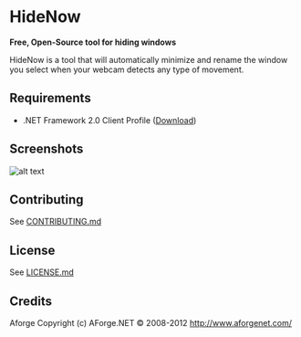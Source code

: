 # HideNow

**Free, Open-Source tool for hiding windows**

HideNow is a tool that will automatically minimize and rename the window you select when your webcam detects any type of movement.

Requirements
---
* .NET Framework 2.0 Client Profile ([Download](https://www.microsoft.com/en-us/download/details.aspx?id=16614))

Screenshots
---
![alt text](http://i.imgur.com/u42MnUu.png "HideNow")

Contributing
---
See [CONTRIBUTING.md](/CONTRIBUTING.md)

License
---
See [LICENSE.md](/LICENSE.md)

Credits
---
Aforge
Copyright (c) AForge.NET © 2008-2012 
http://www.aforgenet.com/
